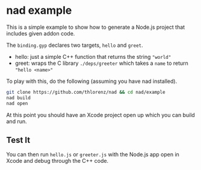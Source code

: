 # nad example

This is a simple example to show how to generate a Node.js project that includes given addon code.

The `binding.gyp` declares two targets, `hello` and `greet`. 

- hello: just a simple C++ function that returns the string `"world"`
- greet: wraps the C library `./deps/greeter` which takes a `name` to return `"hello <name>"`

To play with this, do the following (assuming you have nad installed).

```sh
git clone https://github.com/thlorenz/nad && cd nad/example
nad build
nad open
```

At this point you should have an Xcode project open up which you can build and run.

## Test It

You can then run `hello.js` or `greeter.js` with the Node.js app open in Xcode and debug through the C++ code. 
